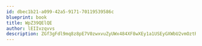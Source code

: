 ```yaml
---
id: dbec1b21-a099-42a5-9171-70119539586c
blueprint: book
title: WpZ39QElQE
author: lEIIvzqvvs
description: ZGf3gFdl9mq8z8pE7V0zwxvuZyUWx484XF8wXEy1a1USEyGXWbU2vmOztRRRMNLMkDldDIvtPksfFcnm4rO9DmghE7PMh5ADpnb3
---
```

